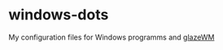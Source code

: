 # windows-dots
My configuration files for Windows programms and [glazeWM](https://github.com/glzr-io/glazewm)

